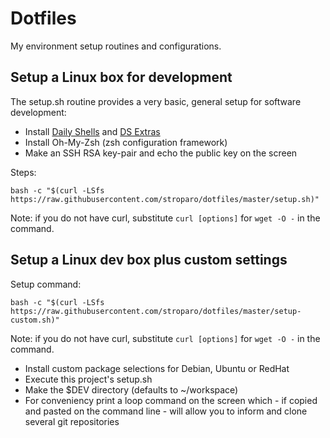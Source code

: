 # Dotfiles

My environment setup routines and configurations.

## Setup a Linux box for development

The setup.sh routine provides a very basic, general setup for software development:

* Install [Daily Shells](http://stroparo.github.io/ds/) and [DS Extras](https://github.com/stroparo/ds-extras)
* Install Oh-My-Zsh (zsh configuration framework)
* Make an SSH RSA key-pair and echo the public key on the screen

Steps:

```
bash -c "$(curl -LSfs https://raw.githubusercontent.com/stroparo/dotfiles/master/setup.sh)"
```

Note: if you do not have curl, substitute ```curl [options]``` for ```wget -O -``` in the command.

## Setup a Linux dev box plus custom settings

Setup command:

```
bash -c "$(curl -LSfs https://raw.githubusercontent.com/stroparo/dotfiles/master/setup-custom.sh)"
```

Note: if you do not have curl, substitute ```curl [options]``` for ```wget -O -``` in the command.

* Install custom package selections for Debian, Ubuntu or RedHat
* Execute this project's setup.sh
* Make the $DEV directory (defaults to ~/workspace)
* For conveniency print a loop command on the screen which - if copied and pasted on the command line - will allow you to inform and clone several git repositories

